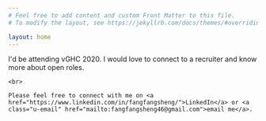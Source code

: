 ```yaml
---
# Feel free to add content and custom Front Matter to this file.
# To modify the layout, see https://jekyllrb.com/docs/themes/#overriding-theme-defaults

layout: home
---
```


<p>
    I'd be attending vGHC 2020. I would love to connect to a recruiter and know more about open roles.

    <br>

    Please feel free to connect with me on <a href="https://www.linkedin.com/in/fangfangsheng/">LinkedIn</a> or <a class="u-email" href="mailto:fangfangsheng46@gmail.com">email me</a>.

</p>
